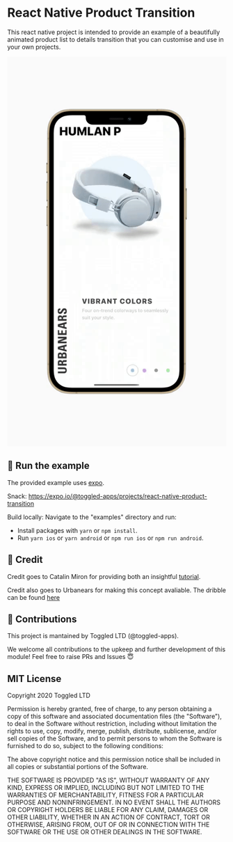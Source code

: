 # React Native Product Transition

This react native project is intended to provide an example of a beautifully animated product list to details transition that you can customise and use in your own projects.

![Example](./assets/react-native-product-transition.gif)

## 🚀 Run the example

The provided example uses [expo](https://expo.io/).

Snack: https://expo.io/@toggled-apps/projects/react-native-product-transition

Build locally: Navigate to the "examples" directory and run:

- Install packages with `yarn` or `npm install`.
- Run `yarn ios` or `yarn android` or `npm run ios` or `npm run android`.

## 💸 Credit

Credit goes to Catalin Miron for providing both an insightful [tutorial](https://youtu.be/pq0mAv4y0Nw).

Credit also goes to Urbanears for making this concept avaliable. The dribble can be found [here](https://dribbble.com/shots/3894781-Urbanears-Headphones)

## 🤟 Contributions

This project is mantained by Toggled LTD (@toggled-apps).

We welcome all contributions to the upkeep and further development of this module! Feel free to raise PRs and Issues 😇

## MIT License

Copyright 2020 Toggled LTD

Permission is hereby granted, free of charge, to any person obtaining a copy of this software and associated documentation files (the "Software"), to deal in the Software without restriction, including without limitation the rights to use, copy, modify, merge, publish, distribute, sublicense, and/or sell copies of the Software, and to permit persons to whom the Software is furnished to do so, subject to the following conditions:

The above copyright notice and this permission notice shall be included in all copies or substantial portions of the Software.

THE SOFTWARE IS PROVIDED "AS IS", WITHOUT WARRANTY OF ANY KIND, EXPRESS OR IMPLIED, INCLUDING BUT NOT LIMITED TO THE WARRANTIES OF MERCHANTABILITY, FITNESS FOR A PARTICULAR PURPOSE AND NONINFRINGEMENT. IN NO EVENT SHALL THE AUTHORS OR COPYRIGHT HOLDERS BE LIABLE FOR ANY CLAIM, DAMAGES OR OTHER LIABILITY, WHETHER IN AN ACTION OF CONTRACT, TORT OR OTHERWISE, ARISING FROM, OUT OF OR IN CONNECTION WITH THE SOFTWARE OR THE USE OR OTHER DEALINGS IN THE SOFTWARE.
